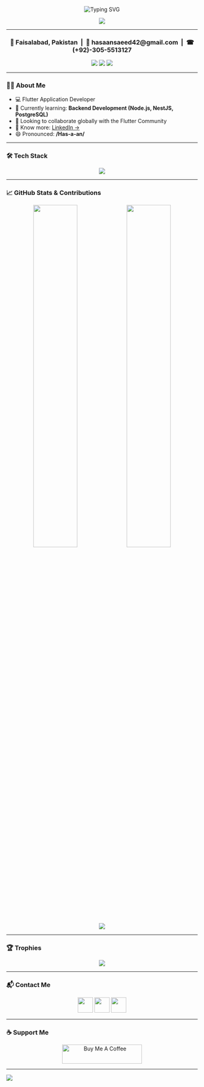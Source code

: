<!-- Header Banner -->
<p align="center">
  <img src="https://readme-typing-svg.demolab.com?font=Fira+Code&weight=700&size=26&pause=1000&color=6F8FAF&center=true&vCenter=true&width=600&lines=Hi+%F0%9F%91%8B+I'm+Hasaan+Saeed;Flutter+Application+Developer;Backend+Developer+in+Progress;Open+for+Worldwide+Collaboration" alt="Typing SVG" />
</p>

<p align="center">
  <img src="https://capsule-render.vercel.app/api?type=waving&color=6F8FAF&height=250&section=header&text=Hasaan%20Saeed%20👋&fontSize=40&fontAlignY=35&desc=Flutter%20Developer%20|%20Tech%20Trainer%20|%20Pakistani%20Coder&descAlignY=65&descAlign=60&animation=twinkling&fontColor=ffffff" />
</p>


---

<h3 align="center">📍 Faisalabad, Pakistan &nbsp;|&nbsp; 📧 hasaansaeed42@gmail.com &nbsp;|&nbsp; ☎ (+92)-305-5513127</h3>

<p align="center">
  <a href="https://www.linkedin.com/in/hasaansaeed00" target="_blank"><img src="https://img.shields.io/badge/-LinkedIn-0A66C2?style=for-the-badge&logo=linkedin&logoColor=white"/></a>
  <a href="mailto:hasaansaeed42@gmail.com"><img src="https://img.shields.io/badge/-Gmail-EA4335?style=for-the-badge&logo=gmail&logoColor=white"/></a>
  <a href="https://wa.me/923055513127"><img src="https://img.shields.io/badge/-WhatsApp-25D366?style=for-the-badge&logo=whatsapp&logoColor=white"/></a>
</p>

---

### 👨‍💻 About Me

- 💻 Flutter Application Developer  
- 🌱 Currently learning: **Backend Development (Node.js, NestJS, PostgreSQL)**  
- 🤝 Looking to collaborate globally with the Flutter Community  
- 🧭 Know more: [LinkedIn →](https://www.linkedin.com/in/hasaansaeed00/)  
- 😄 Pronounced: **/Has-a-an/**

---

### 🛠️ Tech Stack

<p align="center">
  <img src="https://skillicons.dev/icons?i=flutter,dart,nodejs,nestjs,mongodb,mysql,postgres,html,css,sass,js,ts,react,nextjs,tailwind,bootstrap,git,postman,figma,ps,ai" />
</p>

---

### 📈 GitHub Stats & Contributions

<p align="center">
  <img src="https://github-readme-stats.vercel.app/api?username=HasaanSaeed&show_icons=true&theme=tokyonight&hide_border=true&locale=en" width="48%" />
  <img src="https://github-readme-stats.vercel.app/api/top-langs?username=HasaanSaeed&layout=compact&theme=tokyonight&hide_border=true" width="48%" />
</p>

<p align="center">
  <img src="https://github-readme-activity-graph.cyclic.app/graph?username=HasaanSaeed&theme=react-dark&area=true&hide_border=true" />
</p>

---

### 🏆 Trophies

<p align="center">
  <img src="https://github-profile-trophy.vercel.app/?username=HasaanSaeed&theme=onedark&row=1&column=6&no-frame=true" />
</p>

---

### 📬 Contact Me

<p align="center">
  <a href="https://linkedin.com/in/hasaansaeed00"><img src="https://skillicons.dev/icons?i=linkedin" height="40" /></a>
  <a href="mailto:hasaansaeed42@gmail.com"><img src="https://skillicons.dev/icons?i=gmail" height="40" /></a>
  <a href="https://wa.me/923055513127"><img src="https://skillicons.dev/icons?i=whatsapp" height="40" /></a>
</p>

---

### ☕ Support Me

<p align="center">
  <a href="https://www.buymeacoffee.com/HasaanSaeed"><img src="https://cdn.buymeacoffee.com/buttons/v2/default-yellow.png" height="50" width="210" alt="Buy Me A Coffee" /></a>
</p>

---

<!-- BLOG SECTION -->
<!-- BLOG-POST-LIST:START -->
<!-- BLOG-POST-LIST:END -->

<!-- Footer Banner -->
<img src="https://capsule-render.vercel.app/api?type=waving&color=6F8FAF&height=120&section=footer"/>
